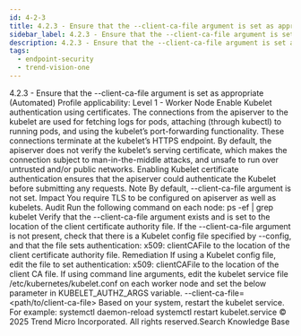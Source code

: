 ```yaml
---
id: 4-2-3
title: 4.2.3 - Ensure that the --client-ca-file argument is set as appropriate (Automated)
sidebar_label: 4.2.3 - Ensure that the --client-ca-file argument is set as appropriate (Automated)
description: 4.2.3 - Ensure that the --client-ca-file argument is set as appropriate (Automated)
tags:
  - endpoint-security
  - trend-vision-one
---
```


 4.2.3 - Ensure that the --client-ca-file argument is set as appropriate (Automated) Profile applicability: Level 1 - Worker Node Enable Kubelet authentication using certificates. The connections from the apiserver to the kubelet are used for fetching logs for pods, attaching (through kubectl) to running pods, and using the kubelet’s port-forwarding functionality. These connections terminate at the kubelet’s HTTPS endpoint. By default, the apiserver does not verify the kubelet’s serving certificate, which makes the connection subject to man-in-the-middle attacks, and unsafe to run over untrusted and/or public networks. Enabling Kubelet certificate authentication ensures that the apiserver could authenticate the Kubelet before submitting any requests. Note By default, --client-ca-file argument is not set. Impact You require TLS to be configured on apiserver as well as kubelets. Audit Run the following command on each node: ps -ef | grep kubelet Verify that the --client-ca-file argument exists and is set to the location of the client certificate authority file. If the --client-ca-file argument is not present, check that there is a Kubelet config file specified by --config, and that the file sets authentication: x509: clientCAFile to the location of the client certificate authority file. Remediation If using a Kubelet config file, edit the file to set authentication: x509: clientCAFile to the location of the client CA file. If using command line arguments, edit the kubelet service file /etc/kubernetes/kubelet.conf on each worker node and set the below parameter in KUBELET_AUTHZ_ARGS variable. --client-ca-file=<path/to/client-ca-file> Based on your system, restart the kubelet service. For example: systemctl daemon-reload systemctl restart kubelet.service © 2025 Trend Micro Incorporated. All rights reserved.Search Knowledge Base